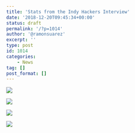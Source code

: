 ```yaml
---
title: 'Stats from the Indy Hackers Interview'
date: '2018-12-20T09:45:34+00:00'
status: draft
permalink: '/?p=1014'
author: '@ramonsuarez'
excerpt: ''
type: post
id: 1014
categories: 
    - News
tag: []
post_format: []
---
```

![](/uploads/2018/12/screenshot_20181220-0933343192811292733927906.jpg)

![](/uploads/2018/12/screenshot_20181220-0934072380879489800526105.jpg)

![](/uploads/2018/12/screenshot_20181220-0934302590084515753337215.jpg)

![](/uploads/2018/12/screenshot_20181220-0933454478162900417986936.jpg)